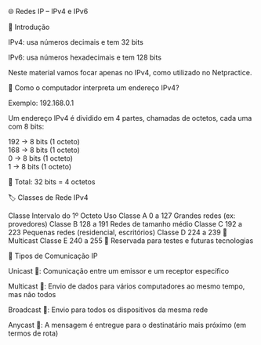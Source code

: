 🌐 Redes IP – IPv4 e IPv6

📌 Introdução

IPv4: usa números decimais e tem 32 bits

IPv6: usa números hexadecimais e tem 128 bits

Neste material vamos focar apenas no IPv4, como utilizado no Netpractice.

🧠 Como o computador interpreta um endereço IPv4?

Exemplo: 192.168.0.1

Um endereço IPv4 é dividido em 4 partes, chamadas de octetos, cada uma com 8 bits:

192 → 8 bits (1 octeto)  
168 → 8 bits (1 octeto)  
  0 → 8 bits (1 octeto)  
  1 → 8 bits (1 octeto)
  
🔢 Total: 32 bits = 4 octetos

🏷️ Classes de Rede IPv4

Classe	Intervalo do 1º Octeto	Uso
Classe A	0 a 127	Grandes redes (ex: provedores)
Classe B	128 a 191	Redes de tamanho médio
Classe C	192 a 223	Pequenas redes (residencial, escritórios)
Classe D	224 a 239	📡 Multicast
Classe E	240 a 255	🧪 Reservada para testes e futuras tecnologias

📡 Tipos de Comunicação IP

Unicast 🧍: Comunicação entre um emissor e um receptor específico

Multicast 👥: Envio de dados para vários computadores ao mesmo tempo, mas não todos

Broadcast 📢: Envio para todos os dispositivos da mesma rede

Anycast 📍: A mensagem é entregue para o destinatário mais próximo (em termos de rota)
